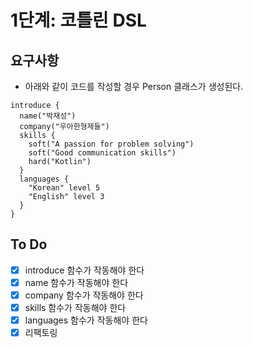 # 1단계: 코틀린 DSL

## 요구사항
- 아래와 같이 코드를 작성할 경우 Person 클래스가 생성된다.
```
introduce {
  name("박재성")
  company("우아한형제들")
  skills {
    soft("A passion for problem solving")
    soft("Good communication skills")
    hard("Kotlin")
  }
  languages {
    "Korean" level 5
    "English" level 3
  }
}

```

## To Do
- [x] introduce 함수가 작동해야 한다
- [x] name 함수가 작동해야 한다
- [x] company 함수가 작동해야 한다
- [x] skills 함수가 작동해야 한다
- [x] languages 함수가 작동해야 한다
- [x] 리팩토링